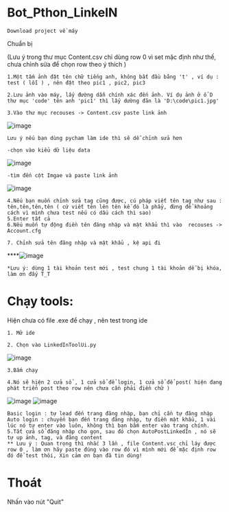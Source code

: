 # Bot_Pthon_LinkeIN

``````
Download project về máy
``````
Chuẩn bị 

(Lưu ý trong thư mục Content.csv chỉ dùng row 0 vì set mặc định như thế, chưa chỉnh sửa để chọn row theo ý thích )
``````
1.Một tấm ảnh đặt tên chữ tiếng anh, không bắt đầu bằng 't' , ví dụ : test ( lỗi ) , nên đặt theo pic1 , pic2, pic3
``````
``````
2.Lưu ảnh vào máy, lấy đường dẫn chính xác đến ảnh. Ví dụ ảnh ở ổ D thư mục 'code' tên anh 'pic1' thì lấy dường đãn là 'D:\code\pic1.jpg'
``````
``````
3.Vào thư mục recouses -> Content.csv paste link ảnh
``````
 ![image](https://github.com/nguyenxvotanminh3/newBotLinkedIn/assets/91356207/add679e5-b3e9-4821-a5de-15514ac774ee)

 ``````
Lưu ý nếu bạn dùng pycham làm ide thì sẽ dễ chỉnh sửa hơn
``````
``````
-chọn vào kiểu dữ liệu data
``````
![image](https://github.com/nguyenxvotanminh3/newBotLinkedIn/assets/91356207/6c74ff36-155b-41c1-b7cc-4d560733c976)
``````
-tìm đến cột Imgae và paste link ảnh
``````
![image](https://github.com/nguyenxvotanminh3/newBotLinkedIn/assets/91356207/f02bfcc4-33fe-4a6c-a9e3-f1f690ddeeaa)

``````
4.Nếu bạn muốn chỉnh sửa tag cũng được, cú pháp viết tên tag như sau :  tên,tên,tên,tên ( cứ viết tên lên tên kế đó là phẩy, đừng để khoảng cách vì mình chưa test nếu có dấu cách thì sao)
5.Enter tất cả
6.Nếu muốn tự động điền tên đăng nhập và mật khẩu thì vào  recouses -> Account.cfg
``````
``````
7. Chỉnh sửa tên đăng nhập và mật khẩu , kệ api đi
``````
****![image](https://github.com/nguyenxvotanminh3/newBotLinkedIn/assets/91356207/b04dd191-e95b-4292-b4be-6032ed351954)

``````
*Lưu ý: dùng 1 tài khoản test mới , test chung 1 tài khoản dễ bị khóa, làm ơn đấy T_T
``````

# Chạy tools:

Hiện chưa có file .exe để chạy , nên test trong ide
``````
1. Mở ide
``````
``````
2. Chọn vào LinkedInToolUi.py
``````
![image](https://github.com/nguyenxvotanminh3/newBotLinkedIn/assets/91356207/003b999c-ecea-4d88-ad1b-d0a67613933f)

``````
3.Bấm chạy
``````
``````
4.Nó sẽ hiện 2 cửa sổ , 1 cửa sổ để login, 1 cửa sổ để post( hiện đang phát triển post theo row nên chưa cần phải điền chữ )
``````
![image](https://github.com/nguyenxvotanminh3/newBotLinkedIn/assets/91356207/d2024439-bb96-4286-af52-ec46dff8e3e0)
![image](https://github.com/nguyenxvotanminh3/newBotLinkedIn/assets/91356207/2f45877c-8dbd-4b0f-af04-91ede9b5c9c5)
``````
Basic login : tự lead đến trang đăng nhập, bạn chỉ cần tự đăng nhập
Auto login : chuyển bạn đến trang đăng nhập, tự điền mật khẩu, 1 vài lúc nó tự enter vào luôn, không thì bạn bấm enter vào trang chính.
5.Tắt cửa sổ đăng nhập cho gọn, sau đó chọn AutoPostLinkedIn , nó sẽ tự up ảnh, tag, và đăng content
** Lưu ý : Quan trọng thì nhắc 3 lần , file Content.vsc chỉ láy được row 0 , làm ơn hãy paste đúng vào row đó vì mình mới để mặc định row đó để test thôi, Xin cảm ơn bạn đã tin dùng!
``````

# Thoát
Nhấn vào nút "Quit"
